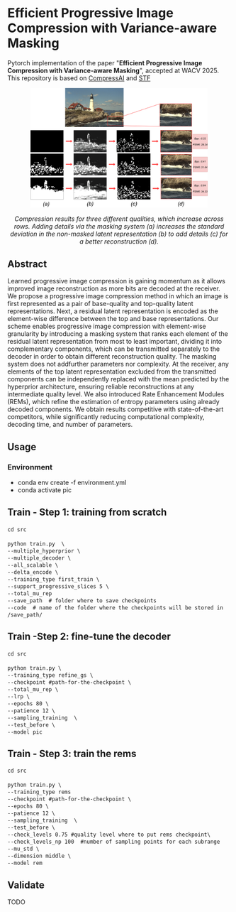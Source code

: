 # Efficient Progressive Image Compression with Variance-aware Masking


Pytorch implementation of the paper "**Efficient Progressive Image Compression with Variance-aware Masking**", accepted at WACV 2025. This repository is based on [CompressAI](https://github.com/InterDigitalInc/CompressAI) and [STF](https://github.com/Googolxx/STF)



<div align="center">
<img src="imgs/teaser.png" alt="teaser" width="400"/>
<p><em>Compression results for three different qualities, which increase across rows.
  Adding details via the masking system (a) increases the standard deviation in the non-masked latent representation (b)  to add  details  (c) for a better reconstruction (d).</em></p>
</div>

## Abstract
Learned progressive image compression is gaining momentum as it allows improved image reconstruction as more bits are decoded at the receiver. We propose a progressive
image compression method in which an image is first represented as a pair of base-quality and top-quality latent representations. Next, a residual latent representation is encoded as the element-wise difference between the top and base representations. Our scheme enables progressive image compression with element-wise granularity by introducing a masking system that ranks each element of the residual latent representation from most to least important, dividing
it into complementary components, which can be transmitted separately to the decoder in order to obtain different
reconstruction quality. The masking system does not addfurther parameters nor complexity. At the receiver, any elements of the top latent representation excluded from the transmitted components can be independently replaced with the mean predicted by the hyperprior architecture, ensuring reliable reconstructions at any intermediate quality level. We also introduced Rate Enhancement Modules (REMs), which refine the estimation of entropy parameters using already decoded components. We obtain results competitive with state-of-the-art competitors, while significantly reducing computational complexity, decoding time, and number of parameters.


## Usage

### Environment
- conda env create -f environment.yml
- conda activate pic 

## Train - Step 1: training from scratch

```
cd src 

python train.py  \
--multiple_hyperprior \
--multiple_decoder \
--all_scalable \
--delta_encode \
--training_type first_train \
--support_progressive_slices 5 \
--total_mu_rep
--save_path  # folder where to save checkpoints
--code  # name of the folder where the checkpoints will be stored in /save_path/
```


## Train -Step 2: fine-tune the decoder
```
cd src 

python train.py \
--training_type refine_gs \
--checkpoint #path-for-the-checkpoint \
--total_mu_rep \
--lrp \
--epochs 80 \
--patience 12 \
--sampling_training  \
--test_before \
--model pic

```

## Train - Step 3: train the rems 
```
cd src 

python train.py \
--training_type rems
--checkpoint #path-for-the-checkpoint \
--epochs 80 \
--patience 12 \
--sampling_training  \
--test_before \
--check_levels 0.75 #quality level where to put rems checkpoint\
--check_levels_np 100  #number of sampling points for each subrange
--mu_std \
--dimension middle \
--model rem
```

## Validate

TODO
